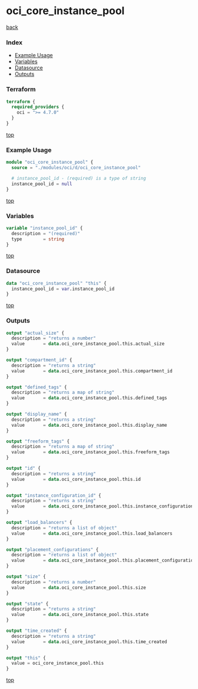 # oci_core_instance_pool

[back](../oci.md)

### Index

- [Example Usage](#example-usage)
- [Variables](#variables)
- [Datasource](#datasource)
- [Outputs](#outputs)

### Terraform

```terraform
terraform {
  required_providers {
    oci = ">= 4.7.0"
  }
}
```

[top](#index)

### Example Usage

```terraform
module "oci_core_instance_pool" {
  source = "./modules/oci/d/oci_core_instance_pool"

  # instance_pool_id - (required) is a type of string
  instance_pool_id = null
}
```

[top](#index)

### Variables

```terraform
variable "instance_pool_id" {
  description = "(required)"
  type        = string
}
```

[top](#index)

### Datasource

```terraform
data "oci_core_instance_pool" "this" {
  instance_pool_id = var.instance_pool_id
}
```

[top](#index)

### Outputs

```terraform
output "actual_size" {
  description = "returns a number"
  value       = data.oci_core_instance_pool.this.actual_size
}

output "compartment_id" {
  description = "returns a string"
  value       = data.oci_core_instance_pool.this.compartment_id
}

output "defined_tags" {
  description = "returns a map of string"
  value       = data.oci_core_instance_pool.this.defined_tags
}

output "display_name" {
  description = "returns a string"
  value       = data.oci_core_instance_pool.this.display_name
}

output "freeform_tags" {
  description = "returns a map of string"
  value       = data.oci_core_instance_pool.this.freeform_tags
}

output "id" {
  description = "returns a string"
  value       = data.oci_core_instance_pool.this.id
}

output "instance_configuration_id" {
  description = "returns a string"
  value       = data.oci_core_instance_pool.this.instance_configuration_id
}

output "load_balancers" {
  description = "returns a list of object"
  value       = data.oci_core_instance_pool.this.load_balancers
}

output "placement_configurations" {
  description = "returns a list of object"
  value       = data.oci_core_instance_pool.this.placement_configurations
}

output "size" {
  description = "returns a number"
  value       = data.oci_core_instance_pool.this.size
}

output "state" {
  description = "returns a string"
  value       = data.oci_core_instance_pool.this.state
}

output "time_created" {
  description = "returns a string"
  value       = data.oci_core_instance_pool.this.time_created
}

output "this" {
  value = oci_core_instance_pool.this
}
```

[top](#index)